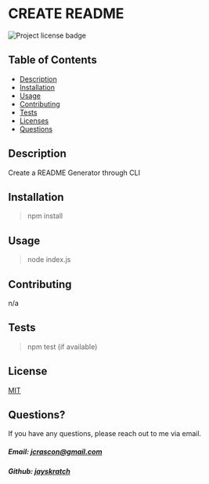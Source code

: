 # CREATE README

![Project license badge](https://img.shields.io/badge/license-MIT-brightgreen)
## Table of Contents
* [Description](#description)
* [Installation](#installation)
* [Usage](#usage)
* [Contributing](#contributing)
* [Tests](#tests)
* [Licenses](#license)
* [Questions](#questions?)

## Description
Create a README Generator through CLI

## Installation
>npm install

## Usage
>node index.js

## Contributing
n/a

## Tests
>npm test (if available)

## License
[MIT](https://choosealicense.com/licenses/mit/)

## Questions?
 If you have any questions, please reach out to me via email.
##### Email: jcrascon@gmail.com
##### Github: [jayskratch](https://github.com/jayskratch)